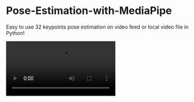 # Pose-Estimation-with-MediaPipe
Easy to use 32 keypoints pose estimation on video feed or local video file in Python!

![Screenshot](New-Tab.mp4)
